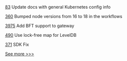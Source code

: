 
[83](https://github.com/hyperledger-labs/fabric-builder-k8s/pull/83) Update docs with general Kubernetes config info

[360](https://github.com/hyperledger-labs/fabric-operations-console/pull/360) Bumped node versions from 16 to 18 in the workflows

[3975](https://github.com/hyperledger/fabric/pull/3975) Add BFT support to gateway

[490](https://github.com/hyperledger-labs/orion-server/pull/490) Use lock-free map for LevelDB

[371](https://github.com/hyperledger-labs/weaver-dlt-interoperability/pull/371) SDK Fix


[See more >>>](https://start-here.hyperledger.org/pull-requests)
